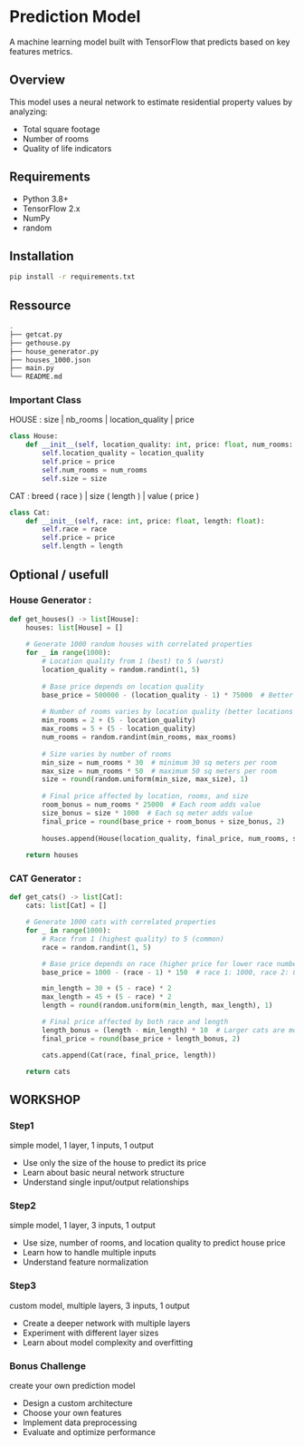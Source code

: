 # Prediction Model

A machine learning model built with TensorFlow that predicts  based on key features metrics.

## Overview

This model uses a neural network to estimate residential property values by analyzing:
- Total square footage
- Number of rooms
- Quality of life indicators

## Requirements

- Python 3.8+
- TensorFlow 2.x
- NumPy
- random

## Installation
```bash
pip install -r requirements.txt
```

## Ressource
```bash
.
├── getcat.py
├── gethouse.py
├── house_generator.py
├── houses_1000.json
├── main.py
└── README.md
```
### Important Class
HOUSE : size | nb_rooms | location_quality | price
```python
class House:
    def __init__(self, location_quality: int, price: float, num_rooms: int,  size: float):
        self.location_quality = location_quality
        self.price = price
        self.num_rooms = num_rooms
        self.size = size
```

CAT : breed ( race ) | size ( length ) | value ( price )
```python
class Cat:
    def __init__(self, race: int, price: float, length: float):
        self.race = race
        self.price = price
        self.length = length
```

## Optional / usefull
### House Generator :
```python
def get_houses() -> list[House]:
    houses: list[House] = []
    
    # Generate 1000 random houses with correlated properties
    for _ in range(1000):
        # Location quality from 1 (best) to 5 (worst)
        location_quality = random.randint(1, 5)
        
        # Base price depends on location quality
        base_price = 500000 - (location_quality - 1) * 75000  # Better locations cost more
        
        # Number of rooms varies by location quality (better locations tend to have more rooms)
        min_rooms = 2 + (5 - location_quality)
        max_rooms = 5 + (5 - location_quality)
        num_rooms = random.randint(min_rooms, max_rooms)
        
        # Size varies by number of rooms
        min_size = num_rooms * 30  # minimum 30 sq meters per room
        max_size = num_rooms * 50  # maximum 50 sq meters per room
        size = round(random.uniform(min_size, max_size), 1)
        
        # Final price affected by location, rooms, and size
        room_bonus = num_rooms * 25000  # Each room adds value
        size_bonus = size * 1000  # Each sq meter adds value
        final_price = round(base_price + room_bonus + size_bonus, 2)
        
        houses.append(House(location_quality, final_price, num_rooms, size))
    
    return houses
```

### CAT Generator :
```python
def get_cats() -> list[Cat]:
    cats: list[Cat] = []

    # Generate 1000 cats with correlated properties
    for _ in range(1000):
        # Race from 1 (highest quality) to 5 (common)
        race = random.randint(1, 5)

        # Base price depends on race (higher price for lower race number)
        base_price = 1000 - (race - 1) * 150  # race 1: 1000, race 2: 850, race 3: 700, etc.

        min_length = 30 + (5 - race) * 2
        max_length = 45 + (5 - race) * 2
        length = round(random.uniform(min_length, max_length), 1)

        # Final price affected by both race and length
        length_bonus = (length - min_length) * 10  # Larger cats are more valuable
        final_price = round(base_price + length_bonus, 2)

        cats.append(Cat(race, final_price, length))

    return cats
```

## WORKSHOP
### Step1
simple model, 1 layer, 1 inputs, 1 output
- Use only the size of the house to predict its price
- Learn about basic neural network structure
- Understand single input/output relationships

### Step2
simple model, 1 layer, 3 inputs, 1 output
- Use size, number of rooms, and location quality to predict house price
- Learn how to handle multiple inputs
- Understand feature normalization

### Step3
custom model, multiple layers, 3 inputs, 1 output
- Create a deeper network with multiple layers
- Experiment with different layer sizes
- Learn about model complexity and overfitting

### Bonus Challenge
create your own prediction model
- Design a custom architecture
- Choose your own features
- Implement data preprocessing
- Evaluate and optimize performance
